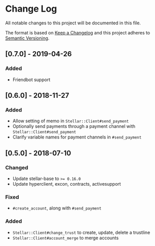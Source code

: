 # Change Log
All notable changes to this project will be documented in this file.

The format is based on [Keep a Changelog](http://keepachangelog.com/)
and this project adheres to [Semantic Versioning](http://semver.org/).

## [0.7.0] - 2019-04-26
### Added
- Friendbot support

## [0.6.0] - 2018-11-27
### Added
- Allow setting of memo in `Stellar::Client#send_payment`
- Optionally send payments through a payment channel with `Stellar::Client#send_payment`
- Clarify variable names for payment channels in `#send_payment`

## [0.5.0] - 2018-07-10
### Changed
- Update stellar-base to `>= 0.16.0`
- Update hyperclient, excon, contracts, activesupport

### Fixed
- `#create_account`, along with `#send_payment`

### Added
- `Stellar::Client#change_trust` to create, update, delete a trustline
- `Stellar::Client#account_merge` to merge accounts
